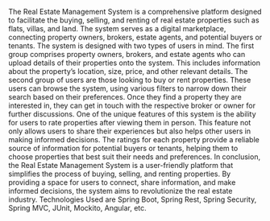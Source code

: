 The Real Estate Management System is a comprehensive platform designed to facilitate the buying, selling, and renting of real estate properties such as flats, villas, and land. The system serves as a digital marketplace, connecting property owners, brokers, estate agents, and potential buyers or tenants.
The system is designed with two types of users in mind. The first group comprises property owners, brokers, and estate agents who can upload details of their properties onto the system. This includes information about the property’s location, size, price, and other relevant details.
The second group of users are those looking to buy or rent properties. These users can browse the system, using various filters to narrow down their search based on their preferences. Once they find a property they are interested in, they can get in touch with the respective broker or owner for further discussions.
One of the unique features of this system is the ability for users to rate properties after viewing them in person. This feature not only allows users to share their experiences but also helps other users in making informed decisions. The ratings for each property provide a reliable source of information for potential buyers or tenants, helping them to choose properties that best suit their needs and preferences.
In conclusion, the Real Estate Management System is a user-friendly platform that simplifies the process of buying, selling, and renting properties. By providing a space for users to connect, share information, and make informed decisions, the system aims to revolutionize the real estate industry.
Technologies Used are Spring Boot, Spring Rest, Spring Security, Spring MVC, JUnit, Mockito, Angular, etc.
